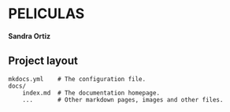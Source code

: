 # PELICULAS

#### Sandra Ortiz

## Project layout

    mkdocs.yml    # The configuration file.
    docs/
        index.md  # The documentation homepage.
        ...       # Other markdown pages, images and other files.
